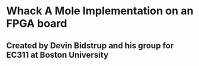# Whack A Mole Implementation on an FPGA board
## Created by Devin Bidstrup and his group for EC311 at Boston University

